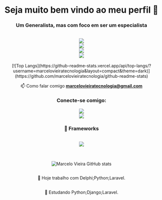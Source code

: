 <h1 align="center">Seja muito bem vindo ao meu perfil 👋</h1>
<h3 align="center">Um Generalista, mas com foco em ser um especialista</h3>
<!-- 
 <div align="center">
  <span>
   <img src="https://img.shields.io/badge/JavaScript-F7DF1E?style=for-the-badge&logo=javascript&logoColor=black"/> 
   <img src="https://img.shields.io/badge/HTML5-E34F26?style=for-the-badge&logo=html5&logoColor=white"/>
   <img src="https://img.shields.io/badge/CSS3-1572B6?style=for-the-badge&logo=css3&logoColor=white"/>
   <img src="https://img.shields.io/badge/TypeScript-007ACC?style=for-the-badge&logo=typescript&logoColor=white"/>
   <img src="https://img.shields.io/badge/C%23-239120?style=for-the-badge&logo=c-sharp&logoColor=white"/>
   <img src=""/>
  </span>
 </div>-->
</br>
<div align="center">
  <span>
   <img src="https://img.shields.io/badge/Python-2.7%20--%203.6%20--%203.8-blue"/>
  </span>
 </div>
<div align="center">
  <span>
     <img src="https://img.shields.io/badge/Django-3.1.3-brightgreen"/>
 </span>
 </div>
<div align="center">
  <span>
     <img src="https://img.shields.io/badge/Delphi-XE3%20--%20XE7%20--%20XE10%20-green"/>
 </span>
 </div>
<div align="center">
  <span>
     <img src="https://img.shields.io/badge/Relat%C3%B3rios-Quick%20Reports%20--%20Rave%20Reports%20--%20Fast%20Reports%20--%20Jasper%20Reports-yellow"/>
 </span>
 </div>
</br>

<div align="center">
[![Top Langs](https://github-readme-stats.vercel.app/api/top-langs/?username=marcelovieiratecnologia&layout=compact&theme=dark)](https://github.com/marcelovieiratecnologia/github-readme-stats)
</div>


<div align="center">
 
📫 Como falar comigo **marcelovieiratecnologia@gmail.com**

</div>
<h3 align="center">Conecte-se comigo:</h3>
 <p align="left">
  <div align="center">
    <a class="url" href="https://www.linkedin.com/in/marcelorufinovieira/">
      <img src="https://img.shields.io/badge/LinkedIn-0077B5?style=for-the-badge&logo=linkedin&logoColor=white"/>
    </a> 
  </div>

  <div align="center">
    <a class="url" href="https://api.whatsapp.com/send?phone=5519997662730/">
      <img src="https://img.shields.io/badge/WhatsApp-25D366?style=for-the-badge&logo=whatsapp&logoColor=white"/>
    </a>
  </div>

<h3 align="center"> 🚀 Frameworks </h3>

<div align="center">

 <span>

<!--  
  <img src="https://img.shields.io/badge/React-20232A?style=for-the-badge&logo=react&logoColor=61DAFB"/>

  <img src="https://img.shields.io/badge/Sass-CC6699?style=for-the-badge&logo=sass&logoColor=white"/>

  <img src="https://img.shields.io/badge/.NET-512BD4?style=for-the-badge&logo=dotnet&logoColor=white"/>

  <img src="https://img.shields.io/badge/Yarn-2C8EBB?style=for-the-badge&logo=yarn&logoColor=white"/>

  <img src="https://img.shields.io/badge/Node.js-339933?style=for-the-badge&logo=nodedotjs&logoColor=white"/>

 </span>

</div>
-->
</br>

<div align="center">

 <span>  

<!--
  <img src="https://img.shields.io/badge/NuGet-004880?style=for-the-badge&logo=nuget&logoColor=white"/>

  <img src="https://img.shields.io/badge/Postman-FF6C37?style=for-the-badge&logo=Postman&logoColor=white"/>

  <img src="https://img.shields.io/badge/firebase-ffca28?style=for-the-badge&logo=firebase&logoColor=black"/>  

  <img src="https://img.shields.io/badge/Docker-2CA5E0?style=for-the-badge&logo=docker&logoColor=white"/>
-->
  <img src="https://img.shields.io/badge/Bootstrap-563D7C?style=for-the-badge&logo=bootstrap&logoColor=white"/>  

 </span>

</div>
</br>
</br>

<div align="center">

![Marcelo Vieira GitHub stats](https://github-readme-stats.vercel.app/api?username=marcelovieiratecnologia&show_icons=true&theme=dark)

</div>

##
 💼 Hoje trabalho com Delphi;Python;Laravel.
##
 📘 Estudando Python;Django;Laravel.
